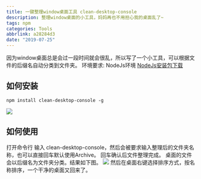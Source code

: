 ```yaml
---
title: 一键整理window桌面工具 clean-desktop-console
description: 整理window桌面的小工具，妈妈再也不用担心我的桌面乱了~
tags: npm
categories: Tools
abbrlink: a28284d3
date: "2019-07-25"
---
```


因为window桌面总是会过一段时间就会很乱，所以写了一个小工具，可以根据文件的后缀名自动分类到文件夹。
环境要求: NodeJs环境 [NodeJs安装包下载](https://nodejs.org/zh-cn/download/)

## 如何安装
```
npm install clean-desktop-console -g
```
![](https://static.afunny.top/2023/202304200924150.gif)
## 如何使用
打开命令行 输入 clean-desktop-console，然后会被要求输入整理后的文件夹名称，也可以直接回车默认使用Archive。
回车确认后文件整理完成。
桌面的文件会以后缀名为文件夹分类。结果如下图。
![](https://static.afunny.top/2023/202304200924149.png)
然后在桌面右键选择排序方式，按名称排序，一个干净的桌面又回来了。
